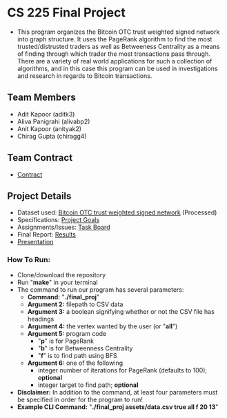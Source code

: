 # CS 225 Final Project
- This program organizes the Bitcoin OTC trust weighted signed network into graph structure. It uses the PageRank algorithm to find the most trusted/distrusted traders as well as Betweeness Centrality as a means of finding through which trader the most transactions pass through. There are a variety of real world applications for such a collection of algorithms, and in this case this program can be used in investigations and research in regards to Bitcoin transactions.

## Team Members

- Adit Kapoor (aditk3)
- Aliva Panigrahi (alivabp2)
- Anit Kapoor (anityak2)
- Chirag Gupta (chiragg4)  

## Team Contract

- [Contract](https://github-dev.cs.illinois.edu/cs225-fa20/chiragg4-anityak2-aditk3-alivabp2/blob/master/docs/Team%20Contract.pdf)

## Project Details

- Dataset used: [Bitcoin OTC trust weighted signed network](http://snap.stanford.edu/data/soc-sign-bitcoin-otc.html) (Processed)
- Specifications: [Project Goals](https://github-dev.cs.illinois.edu/cs225-fa20/chiragg4-anityak2-aditk3-alivabp2/blob/master/docs/Project%20Goals.md)
- Assignments/Issues: [Task Board](https://github-dev.cs.illinois.edu/cs225-fa20/chiragg4-anityak2-aditk3-alivabp2/projects/1)
- Final Report: [Results](https://github-dev.cs.illinois.edu/cs225-fa20/chiragg4-anityak2-aditk3-alivabp2/blob/master/docs/Results.md)
- [Presentation]()
### How To Run: ###
- Clone/download the repository
- Run "**make**" in your terminal
- The command to run our program has several parameters:
  - **Command:** "**./final_proj**"
  - **Argument 2:** filepath to CSV data
  - **Argument 3:** a boolean signifying whether or not the CSV file has headings
  - **Argument 4:** the vertex wanted by the user (or "**all**")
  - **Argument 5:** program code
    - "**p**" is for PageRank
    - "**b**" is for Betweenness Centrality
    - "**f**" is to find path using BFS
  - **Argument 6:** one of the following
    - integer number of iterations for PageRank (defaults to 100); **optional**
    - integer target to find path; **optional**
- **Disclaimer:** In addition to the command, at least four parameters must be specified in order for the program to run!
- **Example CLI Command:** "**./final_proj assets/data.csv true all f 20 13**"
